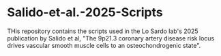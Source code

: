 # Salido-et-al.-2025-Scripts
THis repository contains the scripts used in the Lo Sardo lab's 2025 publication by Salido et al, "The 9p21.3 coronary artery disease risk locus drives vascular smooth muscle cells to an osteochondrogenic state".
